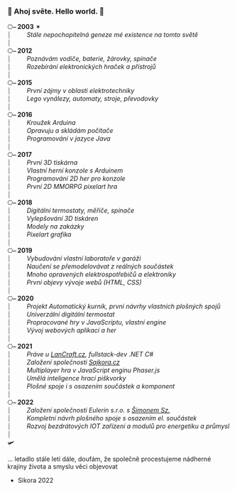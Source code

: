 ### 👤 Ahoj světe. Hello world. 👋

⎔**⎯ 2003** ✶\
⏐&nbsp;&nbsp;&nbsp;&nbsp;&nbsp;&nbsp;&nbsp;&nbsp;&nbsp;_Stále nepochopitelná geneze mé existence na tomto světě_\
⏐\
⎔**⎯ 2012**\
⏐&nbsp;&nbsp;&nbsp;&nbsp;&nbsp;&nbsp;&nbsp;&nbsp;&nbsp;_Poznávám vodiče, baterie, žárovky, spínače_\
⏐&nbsp;&nbsp;&nbsp;&nbsp;&nbsp;&nbsp;&nbsp;&nbsp;&nbsp;_Rozebírání elektronických hraček a přístrojů_\
⏐\
⎔**⎯ 2015**\
⏐&nbsp;&nbsp;&nbsp;&nbsp;&nbsp;&nbsp;&nbsp;&nbsp;&nbsp;_První zájmy v oblasti elektrotechniky_\
⏐&nbsp;&nbsp;&nbsp;&nbsp;&nbsp;&nbsp;&nbsp;&nbsp;&nbsp;_Lego vynálezy, automaty, stroje, převodovky_\
⏐\
⎔**⎯ 2016**\
⏐&nbsp;&nbsp;&nbsp;&nbsp;&nbsp;&nbsp;&nbsp;&nbsp;&nbsp;_Kroužek Arduina_\
⏐&nbsp;&nbsp;&nbsp;&nbsp;&nbsp;&nbsp;&nbsp;&nbsp;&nbsp;_Opravuju a skládám počítače_\
⏐&nbsp;&nbsp;&nbsp;&nbsp;&nbsp;&nbsp;&nbsp;&nbsp;&nbsp;_Programování v jazyce Java_\
⏐\
⎔**⎯ 2017**\
⏐&nbsp;&nbsp;&nbsp;&nbsp;&nbsp;&nbsp;&nbsp;&nbsp;&nbsp;_První 3D tiskárna_\
⏐&nbsp;&nbsp;&nbsp;&nbsp;&nbsp;&nbsp;&nbsp;&nbsp;&nbsp;_Vlastní herní konzole s Arduinem_\
⏐&nbsp;&nbsp;&nbsp;&nbsp;&nbsp;&nbsp;&nbsp;&nbsp;&nbsp;_Programování 2D her pro konzole_\
⏐&nbsp;&nbsp;&nbsp;&nbsp;&nbsp;&nbsp;&nbsp;&nbsp;&nbsp;_První 2D MMORPG pixelart hra_\
⏐\
⎔**⎯ 2018**\
⏐&nbsp;&nbsp;&nbsp;&nbsp;&nbsp;&nbsp;&nbsp;&nbsp;&nbsp;_Digitální termostaty, měřiče, spínače_\
⏐&nbsp;&nbsp;&nbsp;&nbsp;&nbsp;&nbsp;&nbsp;&nbsp;&nbsp;_Vylepšování 3D tiskáren_\
⏐&nbsp;&nbsp;&nbsp;&nbsp;&nbsp;&nbsp;&nbsp;&nbsp;&nbsp;_Modely na zakázky_\
⏐&nbsp;&nbsp;&nbsp;&nbsp;&nbsp;&nbsp;&nbsp;&nbsp;&nbsp;_Pixelart grafika_\
⏐\
⎔**⎯ 2019**\
⏐&nbsp;&nbsp;&nbsp;&nbsp;&nbsp;&nbsp;&nbsp;&nbsp;&nbsp;_Vybudování vlastní laboratoře v garáži_\
⏐&nbsp;&nbsp;&nbsp;&nbsp;&nbsp;&nbsp;&nbsp;&nbsp;&nbsp;_Naučení se přemodelovávat z reálných součástek_\
⏐&nbsp;&nbsp;&nbsp;&nbsp;&nbsp;&nbsp;&nbsp;&nbsp;&nbsp;_Mnoho opravených elektrospotřebičů a elektroniky_\
⏐&nbsp;&nbsp;&nbsp;&nbsp;&nbsp;&nbsp;&nbsp;&nbsp;&nbsp;_První objevy vývoje webů (HTML, CSS)_\
⏐\
⎔**⎯ 2020**\
⏐&nbsp;&nbsp;&nbsp;&nbsp;&nbsp;&nbsp;&nbsp;&nbsp;&nbsp;_Projekt Automatický kurník, první návrhy vlastních plošných spojů_\
⏐&nbsp;&nbsp;&nbsp;&nbsp;&nbsp;&nbsp;&nbsp;&nbsp;&nbsp;_Univerzální digitální termostat_\
⏐&nbsp;&nbsp;&nbsp;&nbsp;&nbsp;&nbsp;&nbsp;&nbsp;&nbsp;_Propracované hry v JavaScriptu, vlastní engine_\
⏐&nbsp;&nbsp;&nbsp;&nbsp;&nbsp;&nbsp;&nbsp;&nbsp;&nbsp;_Vývoj webových aplikací a her_\
⏐\
⎔**⎯ 2021**\
⏐&nbsp;&nbsp;&nbsp;&nbsp;&nbsp;&nbsp;&nbsp;&nbsp;&nbsp;_Práve u [LanCraft.cz](https://lancraft.cz), fullstack-dev .NET C#_\
⏐&nbsp;&nbsp;&nbsp;&nbsp;&nbsp;&nbsp;&nbsp;&nbsp;&nbsp;_Založení společnosti [Sajkora.cz](https://www.sajkora.cz)_\
⏐&nbsp;&nbsp;&nbsp;&nbsp;&nbsp;&nbsp;&nbsp;&nbsp;&nbsp;_Multiplayer hra v JavaScript enginu Phaser.js_\
⏐&nbsp;&nbsp;&nbsp;&nbsp;&nbsp;&nbsp;&nbsp;&nbsp;&nbsp;_Umělá inteligence hrací piškvorky_\
⏐&nbsp;&nbsp;&nbsp;&nbsp;&nbsp;&nbsp;&nbsp;&nbsp;&nbsp;_Plošné spoje i s osazením součástek a komponent_\
⏐\
⎔**⎯ 2022**\
⏐&nbsp;&nbsp;&nbsp;&nbsp;&nbsp;&nbsp;&nbsp;&nbsp;&nbsp;_Založení společnosti Eulerin s.r.o. s [Šimonem Sz.](https://github.com/SimonSzotkowski)_\
⏐&nbsp;&nbsp;&nbsp;&nbsp;&nbsp;&nbsp;&nbsp;&nbsp;&nbsp;_Kompletní návrh plošného spoje s osazením el. součástek_\
⏐&nbsp;&nbsp;&nbsp;&nbsp;&nbsp;&nbsp;&nbsp;&nbsp;&nbsp;_Rozvoj bezdrátových IOT zařízení a modulů pro energetiku a průmysl_\
⏐\
🛩

... letadlo stále letí dále, doufám, že společně procestujeme nádherné krajiny života a smyslu věci objevovat
- Sikora 2022
